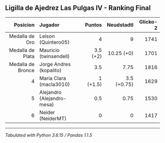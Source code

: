 ## Ligilla de Ajedrez Las Pulgas IV - Ranking Final

| Posicion          | Jugador                    |     Puntos |     Neudstadtl | Glicko-2 |
| --------------:   | :------------------------  | ---------: | -------------: | -------: |
| Medalla de Oro    | Leison (Quintero05)        |          4 |              9 |     1741 |
| Medalla de Plata  | Mauricio (twinsendell)     |   3.5 (+2) |     10.25 (+0) |     1701 |
| Medalla de Bronce | Jorge Andres (kopalito)    |        3.5 |           7.75 |     1816 |
| 4                 | Maria Clara (macla3010)    |   1 (+1.5) |    3.5 (+0.75) |     1629 |
| 5                 | Alejandro (Alejandro-mesa) |        0.5 |           0.75 |     1530 |
| 6                 | Neider (NeiderMT)          |          0 |              0 |     1417 |

****
*Tabulated with Python 3.6.15 / Pandas 1.1.5*
